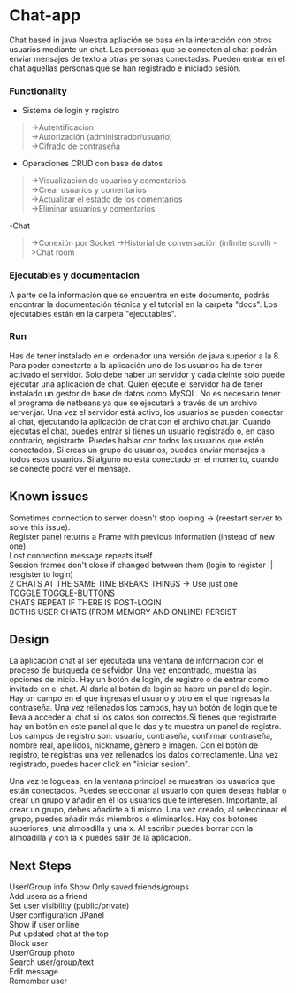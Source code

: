 # Chat-app
Chat based in java
Nuestra apliación se basa en la interacción con otros usuarios mediante un chat.
Las personas que se conecten al chat podrán enviar mensajes de texto a otras 
personas conectadas. Pueden entrar en el chat aquellas personas que se han registrado
e iniciado sesión.

### Functionality
- Sistema de login y registro  
>  ->Autentificación  
>  ->Autorización (administrador/usuario)  
>  ->Cifrado de contraseña  
    
- Operaciones CRUD con base de datos  
>  ->Visualización de usuarios y comentarios  
>  ->Crear usuarios y comentarios  
>  ->Actualizar el estado de los comentarios  
>  ->Eliminar usuarios y comentarios  
  
-Chat
> ->Conexión por Socket
> ->Historial de conversación (infinite scroll)
> ->Chat room

### Ejecutables y documentacion
A parte de la información que se encuentra en este documento, podrás encontrar 
la documentación técnica y el tutorial en la carpeta "docs".
Los ejecutables están en la carpeta "ejecutables".

### Run
Has de tener instalado en el ordenador una versión de java superior a la 8.
Para poder conectarte a la aplicación uno de los usuarios ha de tener activado el servidor. 
Solo debe haber un servidor y cada cleinte solo puede ejecutar una aplicación de chat. 
Quien ejecute el servidor ha de tener instalado un gestor de base de datos como MySQL. No es 
necesario tener el programa de netbeans ya que se ejecutará a través de un archivo server.jar. 
Una vez el servidor está activo, los usuarios se pueden conectar al chat, ejecutando
la aplicación de chat con el archivo chat.jar. Cuando ejecutas el chat, puedes entrar si 
tienes un usuario registrado o, en caso contrario, registrarte. Puedes hablar con todos los
usuarios que estén conectados. Si creas un grupo de usuarios, puedes enviar mensajes
a todos esos usuarios. Si alguno no está conectado en el momento, cuando se conecte
podrá ver el mensaje. 
 
## Known issues
Sometimes connection to server doesn't stop looping -> (reestart server to solve this issue).  
Register panel returns a Frame with previous information (instead of new one).  
Lost connection message repeats itself.  
Session frames don't close if changed between them (login to register || resgister to login)  
2 CHATS AT THE SAME TIME BREAKS THINGS -> Use just one  
TOGGLE TOGGLE-BUTTONS  
CHATS REPEAT IF THERE IS POST-LOGIN  
BOTHS USER CHATS (FROM MEMORY AND ONLINE) PERSIST  

## Design
La aplicación chat al ser ejecutada una ventana de información con el proceso de busqueda de sefvidor. 
Una vez encontrado, muestra las opciones de inicio. Hay un botón de 
login, de registro o de entrar como invitado en el chat. Al darle al botón de login
se habre un panel de login. Hay un campo en el que ingresas el usuario y otro en 
el que ingresas la contraseña. Una vez rellenados los campos, hay un botón de login que te 
lleva a acceder al chat si los datos son correctos.Si tienes que registrarte, hay un botón 
en este panel al que le das y te muestra un panel de registro. Los campos de registro
son: usuario, contraseña, confirmar contraseña, nombre real, apellidos, nickname,
género e imagen. Con el botón de registro, te registras una vez rellenados los datos correctamente.
Una vez registrado, puedes hacer click en "iniciar sesión".

Una vez te logueas, en la ventana principal se muestran los usuarios que están conectados.
Puedes seleccionar al usuario con quien deseas hablar o crear un grupo y añadir en él 
los usuarios que te interesen. Importante, al crear un grupo, debes añadirte a ti mismo.
 Una vez creado, al seleccionar el grupo, puedes añadir 
más miembros o eliminarlos. Hay dos botones superiores, una almoadilla y una x. Al escribir 
puedes borrar con la almoadilla y con la x puedes salir de la aplicación.


## Next Steps
User/Group info 
Show Only saved friends/groups    
Add usera as a friend  
Set user visibility (public/private)  
User configuration JPanel  
Show if user online  
Put updated chat at the top  
Block user  
User/Group photo  
Search user/group/text  
Edit message  
Remember user  
